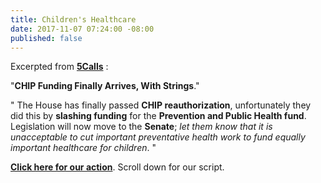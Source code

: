 ```yaml
---
title: Children's Healthcare
date: 2017-11-07 07:24:00 -08:00
published: false
---
```


Excerpted from [**5Calls**](https://5calls.org/) :

"**CHIP Funding Finally Arrives, With Strings**."

"  The House has finally passed **CHIP reauthorization**, unfortunately they did this by **slashing funding** for the **Prevention and Public Health fund**. Legislation will now move to the **Senate**; *let them know that it is unacceptable to cut important preventative health work to fund equally important healthcare for children*.  "

[**Click here for our action**](https://5calls.org/issue/bipartisan-renewal-chip-funding?utm_source=5+Calls+Newsletter&utm_campaign=fe8f7b9be3-EMAIL_CAMPAIGN_2017_11_07&utm_medium=email&utm_term=0_624ef52208-fe8f7b9be3-22782827).  Scroll down for our script.